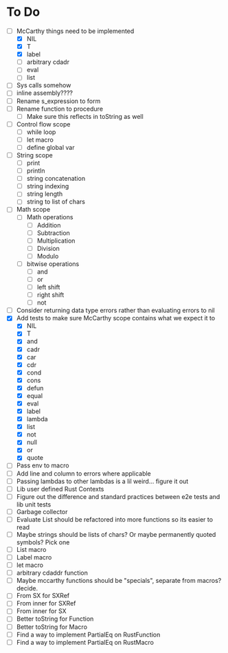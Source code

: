 # To Do
- [ ] McCarthy things need to be implemented
    - [x] NIL
    - [x] T
    - [x] label
    - [ ] arbitrary cdadr
    - [ ] eval
    - [ ] list
- [ ] Sys calls somehow
- [ ] inline assembly????
- [ ] Rename s\_expression to form
- [ ] Rename function to procedure
    - [ ] Make sure this reflects in toString as well
- [ ] Control flow scope
    - [ ] while loop
    - [ ] let macro
    - [ ] define global var
- [ ] String scope
    - [ ] print
    - [ ] println
    - [ ] string concatenation
    - [ ] string indexing
    - [ ] string length
    - [ ] string to list of chars
- [ ] Math scope
    - [ ] Math operations
        - [ ] Addition
        - [ ] Subtraction
        - [ ] Multiplication
        - [ ] Division
        - [ ] Modulo
    - [ ] bitwise operations
        - [ ] and
        - [ ] or
        - [ ] left shift
        - [ ] right shift
        - [ ] not
- [ ] Consider returning data type errors rather than evaluating errors to nil
- [x] Add tests to make sure McCarthy scope contains what we expect it to
    - [x] NIL
    - [x] T
    - [x] and
    - [x] cadr
    - [x] car
    - [x] cdr
    - [x] cond
    - [x] cons
    - [x] defun
    - [x] equal
    - [x] eval
    - [x] label
    - [x] lambda
    - [x] list
    - [x] not
    - [x] null
    - [x] or
    - [x] quote
- [ ] Pass env to macro
- [ ] Add line and column to errors where applicable
- [ ] Passing lambdas to other lambdas is a lil weird... figure it out
- [ ] Lib user defined Rust Contexts
- [ ] Figure out the difference and standard practices between e2e tests and lib unit tests
- [ ] Garbage collector
- [ ] Evaluate List should be refactored into more functions so its easier to read
- [ ] Maybe strings should be lists of chars? Or maybe permanently quoted symbols? Pick one
- [ ] List macro
- [ ] Label macro
- [ ] let macro
- [ ] arbitrary cdaddr function
- [ ] Maybe mccarthy functions should be "specials", separate from macros? decide.
- [ ] From SX for SXRef
- [ ] From inner for SXRef
- [ ] From inner for SX
- [ ] Better toString for Function
- [ ] Better toString for Macro
- [ ] Find a way to implement PartialEq on RustFunction
- [ ] Find a way to implement PartialEq on RustMacro
